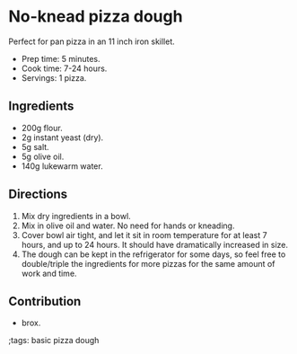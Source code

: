 # No-knead pizza dough

Perfect for pan pizza in an 11 inch iron skillet.

- Prep time: 5 minutes.
- Cook time: 7-24 hours.
- Servings: 1 pizza.

## Ingredients

- 200g flour.
- 2g instant yeast (dry).
- 5g salt.
- 5g olive oil.
- 140g lukewarm water.

## Directions

1. Mix dry ingredients in a bowl.
2. Mix in olive oil and water. No need for hands or kneading.
3. Cover bowl air tight, and let it sit in room temperature for at least 7
   hours, and up to 24 hours. It should have dramatically increased in size.
4. The dough can be kept in the refrigerator for some days, so feel free to
   double/triple the ingredients for more pizzas for the same amount of work and
   time.

## Contribution

- brox.

;tags: basic pizza dough
